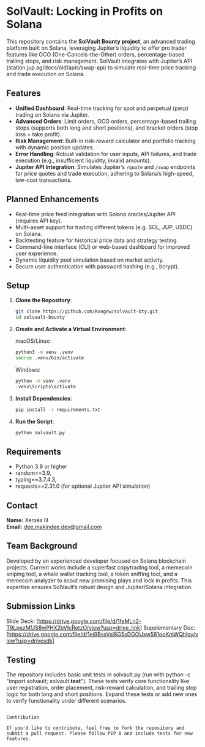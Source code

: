# SolVault: Locking in Profits on Solana

This repository contains the **SolVault Bounty project**, an advanced trading platform built on Solana, leveraging Jupiter’s liquidity to offer pro trader features like OCO (One-Cancels-the-Other) orders, percentage-based trailing stops, and risk management. SolVault integrates with Jupiter’s API (station.jup.ag/docs/old/apis/swap-api) to simulate real-time price tracking and trade execution on Solana.

## Features

- **Unified Dashboard**: Real-time tracking for spot and perpetual (perp) trading on Solana via Jupiter.
- **Advanced Orders**: Limit orders, OCO orders, percentage-based trailing stops (supports both long and short positions), and bracket orders (stop loss + take profit).
- **Risk Management**: Built-in risk-reward calculator and portfolio tracking with dynamic position updates.
- **Error Handling**: Robust validation for user inputs, API failures, and trade execution (e.g., insufficient liquidity, invalid amounts).
- **Jupiter API Integration**: Simulates Jupiter’s `/quote` and `/swap` endpoints for price quotes and trade execution, adhering to Solana’s high-speed, low-cost transactions.

## Planned Enhancements

- Real-time price feed integration with Solana oracles/Jupiter API (requires API key).
- Multi-asset support for trading different tokens (e.g. SOL, JUP, USDC) on Solana.
- Backtesting feature for historical price data and strategy testing.
- Command-line interface (CLI) or web-based dashboard for improved user experience.
- Dynamic liquidity pool simulation based on market activity.
- Secure user authentication with password hashing (e.g., bcrypt).

## Setup

1. **Clone the Repository**:

   ```sh
   git clone https://github.com/Kvngsw/solvault-bty.git
   cd solvault-bounty
   ```

2. **Create and Activate a Virtual Environment**:

   macOS/Linux:

   ```sh
   python3 -m venv .venv
   source .venv/bin/activate
   ```

   Windows:

   ```sh
   python -m venv .venv
   .venv\Scripts\activate
   ```

3. **Install Dependencies**:

   ```sh
   pip install -r requirements.txt
   ```

4. **Run the Script**:

   ```sh
   python solvault.py
   ```

## Requirements

- Python 3.9 or higher
- random==3.9, 
- typing==3.7.4.3,
- requests==2.31.0 (for optional Jupiter API simulation)

## Contact

**Name:** Xerxes III\
**Email:** [dee.makindee.dev@gmail.com](mailto:dee.makindee.dev@gmail.com)

## Team Background

Developed by an experienced developer focused on Solana blockchain projects. Current works include a superfast copytrading tool, a memecoin sniping tool, a whale wallet tracking tool, a token sniffing tool, and a memecoin analyzer to scout new promising plays and lock in profits. This expertise ensures SolVault’s robust design and Jupiter/Solana integration.

## Submission Links

Slide Deck: [https://drive.google.com/file/d/1feMLn2-T9LpezMfJS8wPHX2bVIcRetzO/view?usp=drive_link]
Supplementary Doc: [https://drive.google.com/file/d/1ei9BssVsl8G5sDGOUxw581ooKmWQhlpy/view?usp=drivesdk] 

## Testing

The repository includes basic unit tests in solvault.py (run with python -c "import solvault; solvault.__test__"). These tests verify core functionality like user registration, order placement, risk-reward calculation, and trailing stop logic for both long and short positions. Expand these tests or add new ones to verify functionality under different scenarios.

```

Contribution

If you'd like to contribute, feel free to fork the repository and submit a pull request. Please follow PEP 8 and include tests for new features.

```

```

```

